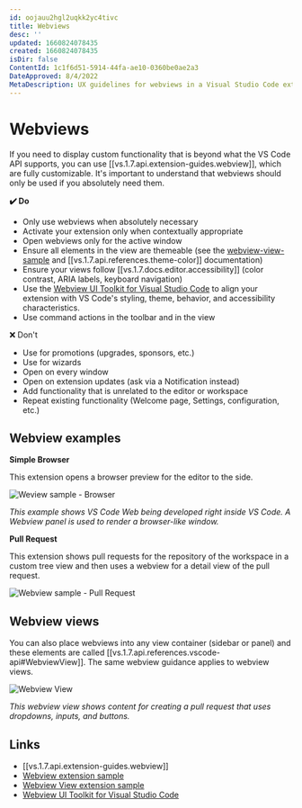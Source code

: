 ```yaml
---
id: oojauu2hgl2uqkk2yc4tivc
title: Webviews
desc: ''
updated: 1660824078435
created: 1660824078435
isDir: false
ContentId: 1c1f6d51-5914-44fa-ae10-0360be0ae2a3
DateApproved: 8/4/2022
MetaDescription: UX guidelines for webviews in a Visual Studio Code extension.
---
```


# Webviews

If you need to display custom functionality that is beyond what the VS Code API supports, you can use [[vs.1.7.api.extension-guides.webview]], which are fully customizable. It's important to understand that webviews should only be used if you absolutely need them.

**✔️ Do**

* Only use webviews when absolutely necessary
* Activate your extension only when contextually appropriate
* Open webviews only for the active window
* Ensure all elements in the view are themeable (see the [webview-view-sample](https://github.com/microsoft/vscode-extension-samples/blob/main/webview-view-sample/media/main.css) and [[vs.1.7.api.references.theme-color]] documentation)
* Ensure your views follow [[vs.1.7.docs.editor.accessibility]] (color contrast, ARIA labels, keyboard navigation)
* Use the [Webview UI Toolkit for Visual Studio Code](https://github.com/microsoft/vscode-webview-ui-toolkit) to align your extension with VS Code's styling, theme, behavior, and accessibility characteristics.
* Use command actions in the toolbar and in the view

❌ Don't

* Use for promotions (upgrades, sponsors, etc.)
* Use for wizards
* Open on every window
* Open on extension updates (ask via a Notification instead)
* Add functionality that is unrelated to the editor or workspace
* Repeat existing functionality (Welcome page, Settings, configuration, etc.)

## Webview examples

**Simple Browser**

This extension opens a browser preview for the editor to the side.

![Weview sample - Browser](/assets/webview-browser-ij558lyba5us.png)

*This example shows VS Code Web being developed right inside VS Code. A Webview panel is used to render a browser-like window.*

**Pull Request**

This extension shows pull requests for the repository of the workspace in a custom tree view and then uses a webview for a detail view of the pull request.

![Webview sample - Pull Request](/assets/webview-pull-request-2o2sdeqtezec.png)

## Webview views

You can also place webviews into any view container (sidebar or panel) and these elements are called [[vs.1.7.api.references.vscode-api#WebviewView]]. The same webview guidance applies to webview views.

![Webview View](/assets/webview-view-gu1m32561s2x.png)

*This webview view shows content for creating a pull request that uses dropdowns, inputs, and buttons.*

## Links

* [[vs.1.7.api.extension-guides.webview]]
* [Webview extension sample](https://github.com/Microsoft/vscode-extension-samples/tree/main/webview-sample)
* [Webview View extension sample](https://github.com/microsoft/vscode-extension-samples/tree/main/webview-view-sample)
* [Webview UI Toolkit for Visual Studio Code](https://github.com/microsoft/vscode-webview-ui-toolkit)
